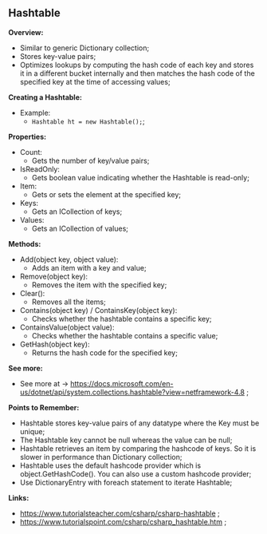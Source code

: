 ## Hashtable

**Overview:**

- Similar to generic Dictionary collection;
- Stores key-value pairs;
- Optimizes lookups by computing the hash code of each key and stores it in a different bucket internally and then matches the hash code of the specified key at the time of accessing values;

**Creating a Hashtable:**

- Example:
  - `Hashtable ht = new Hashtable();`;

**Properties:**

- Count:
  - Gets the number of key/value pairs;
- IsReadOnly:
  - Gets boolean value indicating whether the Hashtable is read-only;
- Item:
  - Gets or sets the element at the specified key;
- Keys:
  - Gets an ICollection of keys;
- Values:
  - Gets an ICollection of values;

**Methods:**

- Add(object key, object value):
  - Adds an item with a key and value;
- Remove(object key):
  - Removes the item with the specified key;
- Clear():
  - Removes all the items;
- Contains(object key) / ContainsKey(object key):
  - Checks whether the hashtable contains a specific key;
- ContainsValue(object value):
  - Checks whether the hashtable contains a specific value;
- GetHash(object key):
  - Returns the hash code for the specified key;

**See more:**

- See more at -> https://docs.microsoft.com/en-us/dotnet/api/system.collections.hashtable?view=netframework-4.8 ;

**Points to Remember:**

- Hashtable stores key-value pairs of any datatype where the Key must be unique;
- The Hashtable key cannot be null whereas the value can be null;
- Hashtable retrieves an item by comparing the hashcode of keys. So it is slower in performance than Dictionary collection;
- Hashtable uses the default hashcode provider which is object.GetHashCode(). You can also use a custom hashcode provider;
- Use DictionaryEntry with foreach statement to iterate Hashtable;

**Links:**

- https://www.tutorialsteacher.com/csharp/csharp-hashtable ;
- https://www.tutorialspoint.com/csharp/csharp_hashtable.htm ;
